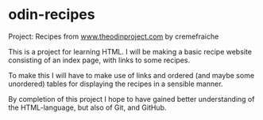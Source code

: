 # odin-recipes
Project: Recipes from www.theodinproject.com by cremefraiche

This is a project for learning HTML. I will be making a basic recipe website consisting of an index page, with links to some recipes.

To make this I will have to make use of links and ordered (and maybe some unordered) tables for displaying the recipes in a sensible manner.

By completion of this project I hope to have gained better understanding of the HTML-language, but also of Git, and GitHub.